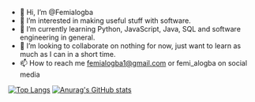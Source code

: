 - 👋 Hi, I’m @Femialogba
- 👀 I’m interested in making useful stuff with software.
- 🌱 I’m currently learning Python, JavaScript, Java, SQL and software engineering in general.
- 💞️ I’m looking to collaborate on nothing for now, just want to learn as much as I can in a short time.
- 📫 How to reach me femialogba1@gmail.com or femi_alogba on social media

[![Top Langs](https://github-readme-stats.vercel.app/api/top-langs/?username=fmlog)](https://github.com/anuraghazra/github-readme-stats)
[![Anurag's GitHub stats](https://github-readme-stats.vercel.app/api?username=fmlog)](https://github.com/anuraghazra/github-readme-stats)

<!---
fmlog/fmlog is a ✨ special ✨ repository because its `README.md` (this file) appears on your GitHub profile.
You can click the Preview link to take a look at your changes.
--->
